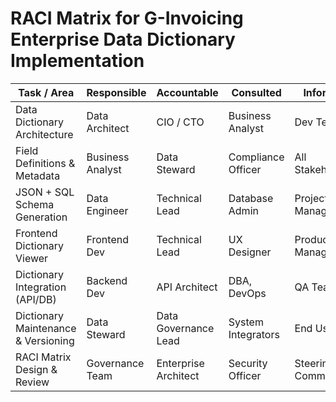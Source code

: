 # RACI Matrix for G-Invoicing Enterprise Data Dictionary Implementation

| Task / Area                         | Responsible      | Accountable        | Consulted              | Informed             |
|------------------------------------|------------------|---------------------|-------------------------|----------------------|
| Data Dictionary Architecture       | Data Architect   | CIO / CTO           | Business Analyst        | Dev Team             |
| Field Definitions & Metadata       | Business Analyst | Data Steward         | Compliance Officer      | All Stakeholders     |
| JSON + SQL Schema Generation       | Data Engineer    | Technical Lead       | Database Admin          | Project Manager      |
| Frontend Dictionary Viewer         | Frontend Dev     | Technical Lead       | UX Designer             | Product Manager      |
| Dictionary Integration (API/DB)    | Backend Dev      | API Architect        | DBA, DevOps             | QA Team              |
| Dictionary Maintenance & Versioning| Data Steward     | Data Governance Lead | System Integrators      | End Users            |
| RACI Matrix Design & Review        | Governance Team  | Enterprise Architect | Security Officer        | Steering Committee   |
